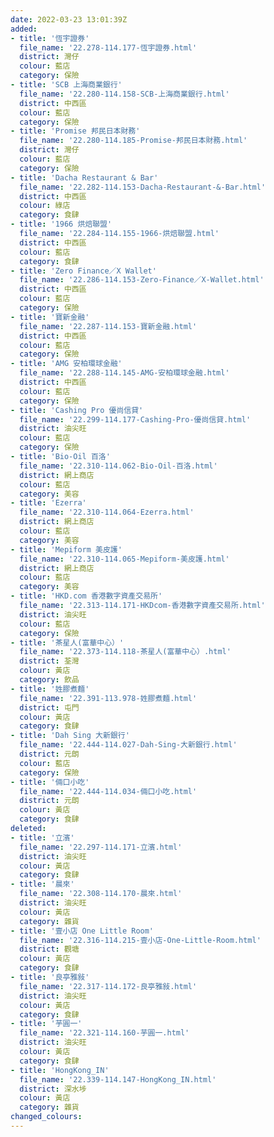 ```yaml
---
date: 2022-03-23 13:01:39Z
added:
- title: '恆宇證券'
  file_name: '22.278-114.177-恆宇證券.html'
  district: 灣仔
  colour: 藍店
  category: 保險
- title: 'SCB 上海商業銀行'
  file_name: '22.280-114.158-SCB-上海商業銀行.html'
  district: 中西區
  colour: 藍店
  category: 保險
- title: 'Promise 邦民日本財務'
  file_name: '22.280-114.185-Promise-邦民日本財務.html'
  district: 灣仔
  colour: 藍店
  category: 保險
- title: 'Dacha Restaurant & Bar'
  file_name: '22.282-114.153-Dacha-Restaurant-&-Bar.html'
  district: 中西區
  colour: 綠店
  category: 食肆
- title: '1966 烘焙聯盟'
  file_name: '22.284-114.155-1966-烘焙聯盟.html'
  district: 中西區
  colour: 藍店
  category: 食肆
- title: 'Zero Finance／X Wallet'
  file_name: '22.286-114.153-Zero-Finance／X-Wallet.html'
  district: 中西區
  colour: 藍店
  category: 保險
- title: '寶新金融'
  file_name: '22.287-114.153-寶新金融.html'
  district: 中西區
  colour: 藍店
  category: 保險
- title: 'AMG 安柏環球金融'
  file_name: '22.288-114.145-AMG-安柏環球金融.html'
  district: 中西區
  colour: 藍店
  category: 保險
- title: 'Cashing Pro 優尚信貸'
  file_name: '22.299-114.177-Cashing-Pro-優尚信貸.html'
  district: 油尖旺
  colour: 藍店
  category: 保險
- title: 'Bio-Oil 百洛'
  file_name: '22.310-114.062-Bio-Oil-百洛.html'
  district: 網上商店
  colour: 藍店
  category: 美容
- title: 'Ezerra'
  file_name: '22.310-114.064-Ezerra.html'
  district: 網上商店
  colour: 藍店
  category: 美容
- title: 'Mepiform 美皮護'
  file_name: '22.310-114.065-Mepiform-美皮護.html'
  district: 網上商店
  colour: 藍店
  category: 美容
- title: 'HKD.com 香港數字資產交易所'
  file_name: '22.313-114.171-HKDcom-香港數字資產交易所.html'
  district: 油尖旺
  colour: 藍店
  category: 保險
- title: '茶星人(富華中心）'
  file_name: '22.373-114.118-茶星人(富華中心）.html'
  district: 荃灣
  colour: 黃店
  category: 飲品
- title: '姓膠煮麵'
  file_name: '22.391-113.978-姓膠煮麵.html'
  district: 屯門
  colour: 黃店
  category: 食肆
- title: 'Dah Sing 大新銀行'
  file_name: '22.444-114.027-Dah-Sing-大新銀行.html'
  district: 元朗
  colour: 藍店
  category: 保險
- title: '倆口小吃'
  file_name: '22.444-114.034-倆口小吃.html'
  district: 元朗
  colour: 黃店
  category: 食肆
deleted:
- title: '立濱'
  file_name: '22.297-114.171-立濱.html'
  district: 油尖旺
  colour: 黃店
  category: 食肆
- title: '晨來'
  file_name: '22.308-114.170-晨來.html'
  district: 油尖旺
  colour: 黃店
  category: 雜貨
- title: '壹小店 One Little Room'
  file_name: '22.316-114.215-壹小店-One-Little-Room.html'
  district: 觀塘
  colour: 黃店
  category: 食肆
- title: '良亭雅敍'
  file_name: '22.317-114.172-良亭雅敍.html'
  district: 油尖旺
  colour: 黃店
  category: 食肆
- title: '芋圓一'
  file_name: '22.321-114.160-芋圓一.html'
  district: 油尖旺
  colour: 黃店
  category: 食肆
- title: 'HongKong_IN'
  file_name: '22.339-114.147-HongKong_IN.html'
  district: 深水埗
  colour: 黃店
  category: 雜貨
changed_colours:
---
```

